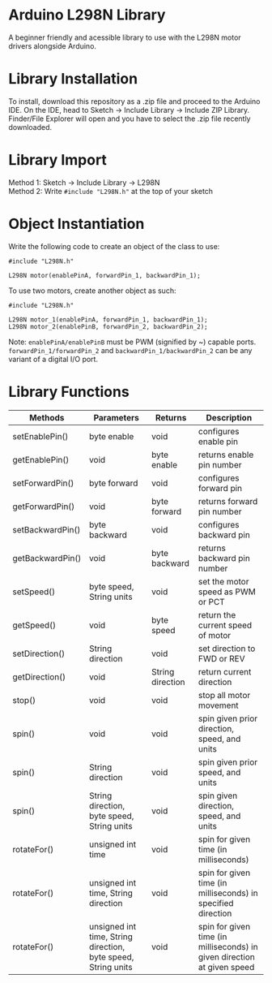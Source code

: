 # Arduino L298N Library
A beginner friendly and acessible library to use with the L298N motor drivers alongside Arduino. 

# Library Installation

To install, download this repository as a .zip file and proceed to the Arduino IDE. On the IDE, head to Sketch -> Include Library -> Include ZIP Library. Finder/File Explorer will open and you have to select the .zip file recently downloaded. 

# Library Import
Method 1: Sketch -> Include Library -> L298N <br>Method 2: Write `#include "L298N.h"` at the top of your sketch

# Object Instantiation 
Write the following code to create an object of the class to use:
```
#include "L298N.h"

L298N motor(enablePinA, forwardPin_1, backwardPin_1);
```
To use two motors, create another object as such:
```
#include "L298N.h"

L298N motor_1(enablePinA, forwardPin_1, backwardPin_1);
L298N motor_2(enablePinB, forwardPin_2, backwardPin_2);
```
Note: `enablePinA/enablePinB` must be PWM (signified by ~) capable ports. `forwardPin_1/forwardPin_2` and `backwardPin_1/backwardPin_2` can be any variant of a digital I/O port.

# Library Functions

| Methods  | Parameters | Returns |  Description |
| ------------- | ------------- | ------------- | ------------- |
| setEnablePin()  | byte enable  |  void | configures enable pin |
| getEnablePin()  | void  | byte enable  | returns enable pin number |
| setForwardPin()  | byte forward  | void | configures forward pin |
| getForwardPin()  | void  | byte forward | returns forward pin number |
| setBackwardPin()  | byte backward  | void | configures backward pin |
| getBackwardPin()  | void  | byte backward  | returns backward pin number| 
| setSpeed()  | byte speed, String units  | void  | set the motor speed as PWM or PCT |
| getSpeed()  | void | byte speed  | return the current speed of motor |
| setDirection()  | String direction  | void  | set direction to FWD or REV |
| getDirection()  | void  | String direction  | return current direction |
| stop()  | void  | void  | stop all motor movement |
| spin()  | void  | void  | spin given prior direction, speed, and units |
| spin()  | String direction  | void  | spin given prior speed, and units |
| spin()  | String direction, byte speed, String units  | void  | spin given direction, speed, and units |
| rotateFor()  | unsigned int time  | void  | spin for given time (in milliseconds) |
| rotateFor()  | unsigned int time, String direction  | void  | spin for given time (in milliseconds) in specified direction |
| rotateFor()  | unsigned int time, String direction, byte speed, String units  | void  | spin for given time (in milliseconds) in given direction at given speed |
